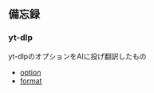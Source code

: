 
##  備忘録
### yt-dlp
yt-dlpのオプションをAIに投げ翻訳したもの
- [option](/yt-dlp/option.md)<br>
- [format](/yt-dlp/format.md)<br>
